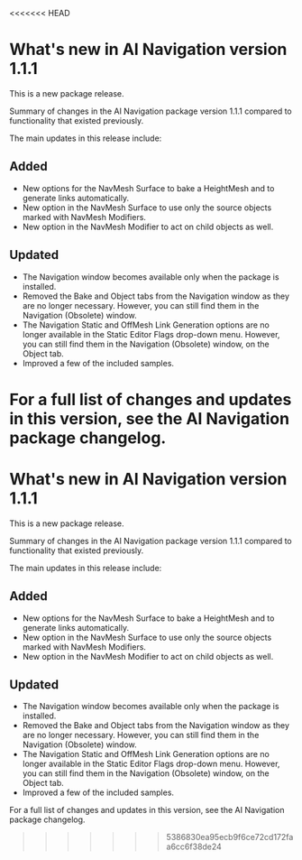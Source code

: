 <<<<<<< HEAD
# What's new in AI Navigation version 1.1.1

This is a new package release.

Summary of changes in the AI Navigation package version 1.1.1 compared to functionality that existed previously.

The main updates in this release include:

## Added

* New options for the NavMesh Surface to bake a HeightMesh and to generate links automatically.
* New option in the NavMesh Surface to use only the source objects marked with NavMesh Modifiers.
* New option in the NavMesh Modifier to act on child objects as well.

## Updated

* The Navigation window becomes available only when the package is installed.
* Removed the Bake and Object tabs from the Navigation window as they are no longer necessary. However, you can still find them in the Navigation (Obsolete) window.
* The Navigation Static and OffMesh Link Generation options are no longer available in the Static Editor Flags drop-down menu. However, you can still find them in the Navigation (Obsolete) window, on the Object tab.
* Improved a few of the included samples.

For a full list of changes and updates in this version, see the AI Navigation package changelog.
=======
# What's new in AI Navigation version 1.1.1

This is a new package release.

Summary of changes in the AI Navigation package version 1.1.1 compared to functionality that existed previously.

The main updates in this release include:

## Added

* New options for the NavMesh Surface to bake a HeightMesh and to generate links automatically.
* New option in the NavMesh Surface to use only the source objects marked with NavMesh Modifiers.
* New option in the NavMesh Modifier to act on child objects as well.

## Updated

* The Navigation window becomes available only when the package is installed.
* Removed the Bake and Object tabs from the Navigation window as they are no longer necessary. However, you can still find them in the Navigation (Obsolete) window.
* The Navigation Static and OffMesh Link Generation options are no longer available in the Static Editor Flags drop-down menu. However, you can still find them in the Navigation (Obsolete) window, on the Object tab.
* Improved a few of the included samples.

For a full list of changes and updates in this version, see the AI Navigation package changelog.
>>>>>>> 5386830ea95ecb9f6ce72cd172faa6cc6f38de24

